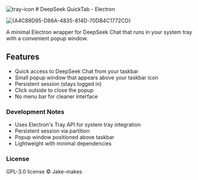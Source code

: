 ![tray-icon](https://github.com/user-attachments/assets/410b07b2-e9a7-43e7-a9c2-a6adcc1b9c45) # DeepSeek QuickTab - Electron

![{A4C89D95-D86A-4835-814D-70DB4C1772CD}](https://github.com/user-attachments/assets/4f63d38b-cdb9-4316-a507-3b360ab031a7)

A minimal Electron wrapper for DeepSeek Chat that runs in your system tray with a convenient popup window.

## Features

- Quick access to DeepSeek Chat from your taskbar
- Small popup window that appears above your taskbar icon
- Persistent session (stays logged in)
- Click outside to close the popup
- No menu bar for cleaner interface

### Development Notes

- Uses Electron's Tray API for system tray integration
- Persistent session via partition
- Popup window positioned above taskbar
- Lightweight with minimal dependencies

### License

GPL-3.0 license © Jake-makes
